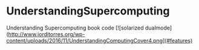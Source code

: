 # UnderstandingSupercomputing
Understanding Supercomputing book code
[![solarized dualmode](http://www.jorditorres.org/wp-content/uploads/2016/11/UnderstandingComputingCover4.png](#features)
